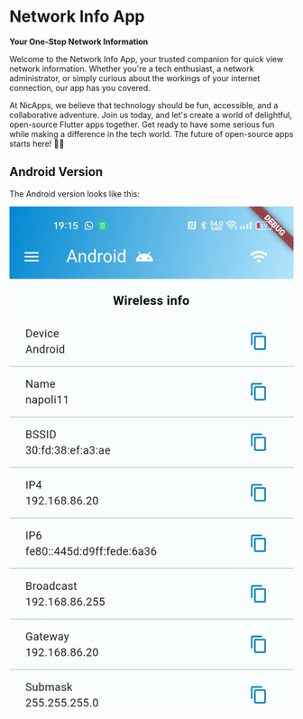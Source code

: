# Network Info App

**Your One-Stop Network Information**

Welcome to the Network Info App, your trusted companion for quick view network information. Whether you're a tech enthusiast, a network administrator, or simply curious about the workings of your internet connection, our app has you covered.


At NicApps, we believe that technology should be fun, accessible, and a collaborative adventure. Join us today, and let's create a world of delightful, open-source Flutter apps together. Get ready to have some serious fun while making a difference in the tech world. The future of open-source apps starts here! 🎉📱

## Android Version
The Android version looks like this:

![android_version](_media/android-screenshot_1.jpg)
